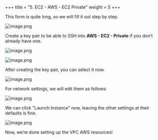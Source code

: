 +++
title = "5. EC2 - AWS - EC2 Private"
weight = 5
+++


This form is quite long, so we will fill it out step by step.


![image.png](https://prod-files-secure.s3.us-west-2.amazonaws.com/d5da4832-3825-4b06-9f7d-86c687d890a2/b5018226-36ec-4e95-a65c-6cf2a10e77aa/image.png?X-Amz-Algorithm=AWS4-HMAC-SHA256&X-Amz-Content-Sha256=UNSIGNED-PAYLOAD&X-Amz-Credential=AKIAT73L2G45HZZMZUHI%2F20240907%2Fus-west-2%2Fs3%2Faws4_request&X-Amz-Date=20240907T192238Z&X-Amz-Expires=3600&X-Amz-Signature=521ad894714585fa8862a6b4fe8f9307c8233fe73bfd00ceae3ef461a8eba2cb&X-Amz-SignedHeaders=host&x-id=GetObject)


Create a key pair to be able to SSH into **AWS - EC2 - Private** if you don’t already have one.


![image.png](https://prod-files-secure.s3.us-west-2.amazonaws.com/d5da4832-3825-4b06-9f7d-86c687d890a2/b91c40ad-eb69-4175-8a44-2980d709c864/image.png?X-Amz-Algorithm=AWS4-HMAC-SHA256&X-Amz-Content-Sha256=UNSIGNED-PAYLOAD&X-Amz-Credential=AKIAT73L2G45HZZMZUHI%2F20240907%2Fus-west-2%2Fs3%2Faws4_request&X-Amz-Date=20240907T192238Z&X-Amz-Expires=3600&X-Amz-Signature=49e5684f1a117401a6765e3d016e2c8d940e87361c54d697df1575913dfd8dc1&X-Amz-SignedHeaders=host&x-id=GetObject)


![image.png](https://prod-files-secure.s3.us-west-2.amazonaws.com/d5da4832-3825-4b06-9f7d-86c687d890a2/d8a694e6-9e80-4143-bf2f-de202544e9d6/image.png?X-Amz-Algorithm=AWS4-HMAC-SHA256&X-Amz-Content-Sha256=UNSIGNED-PAYLOAD&X-Amz-Credential=AKIAT73L2G45HZZMZUHI%2F20240907%2Fus-west-2%2Fs3%2Faws4_request&X-Amz-Date=20240907T192238Z&X-Amz-Expires=3600&X-Amz-Signature=b316a75d609114effd64844b4f894cfe185d58cecbc0042423d09bef0b250404&X-Amz-SignedHeaders=host&x-id=GetObject)


After creating the key pair, you can select it now.


![image.png](https://prod-files-secure.s3.us-west-2.amazonaws.com/d5da4832-3825-4b06-9f7d-86c687d890a2/f0770b20-a220-4560-8b7a-5ac33d96de85/image.png?X-Amz-Algorithm=AWS4-HMAC-SHA256&X-Amz-Content-Sha256=UNSIGNED-PAYLOAD&X-Amz-Credential=AKIAT73L2G45HZZMZUHI%2F20240907%2Fus-west-2%2Fs3%2Faws4_request&X-Amz-Date=20240907T192238Z&X-Amz-Expires=3600&X-Amz-Signature=84614c7a4a3a2bdf8a5d4d02178d5c088af522c854950cb38e3046c031c27773&X-Amz-SignedHeaders=host&x-id=GetObject)


For network settings, we will edit them as follows:


![image.png](https://prod-files-secure.s3.us-west-2.amazonaws.com/d5da4832-3825-4b06-9f7d-86c687d890a2/c595234b-dbdc-4f83-b684-4c350daca38e/image.png?X-Amz-Algorithm=AWS4-HMAC-SHA256&X-Amz-Content-Sha256=UNSIGNED-PAYLOAD&X-Amz-Credential=AKIAT73L2G45HZZMZUHI%2F20240907%2Fus-west-2%2Fs3%2Faws4_request&X-Amz-Date=20240907T192238Z&X-Amz-Expires=3600&X-Amz-Signature=27956e6a47a10d8e64e665bed87d320928b06733eda413af9b8cbc5d754a00da&X-Amz-SignedHeaders=host&x-id=GetObject)


We can click "Launch Instance" now, leaving the other settings at their defaults is fine.


![image.png](https://prod-files-secure.s3.us-west-2.amazonaws.com/d5da4832-3825-4b06-9f7d-86c687d890a2/79b9cff1-0e52-4a72-87af-dae0b5516d0d/image.png?X-Amz-Algorithm=AWS4-HMAC-SHA256&X-Amz-Content-Sha256=UNSIGNED-PAYLOAD&X-Amz-Credential=AKIAT73L2G45HZZMZUHI%2F20240907%2Fus-west-2%2Fs3%2Faws4_request&X-Amz-Date=20240907T192238Z&X-Amz-Expires=3600&X-Amz-Signature=19fb673bfc22eb16aa4ad5d83cf005149b84cf007ed4bdaa591cf1a658025ba4&X-Amz-SignedHeaders=host&x-id=GetObject)


Now, we’re done setting up the VPC AWS resources!



